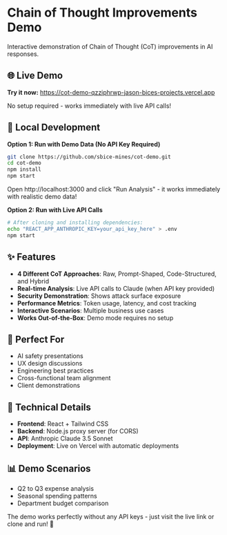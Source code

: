 # Chain of Thought Improvements Demo

Interactive demonstration of Chain of Thought (CoT) improvements in AI responses.

## 🌐 Live Demo

**Try it now:** https://cot-demo-qzziphrwp-jason-bices-projects.vercel.app

No setup required - works immediately with live API calls!

## 🚀 Local Development

**Option 1: Run with Demo Data (No API Key Required)**
```bash
git clone https://github.com/sbice-mines/cot-demo.git
cd cot-demo
npm install
npm start
```
Open http://localhost:3000 and click "Run Analysis" - it works immediately with realistic demo data!

**Option 2: Run with Live API Calls**
```bash
# After cloning and installing dependencies:
echo "REACT_APP_ANTHROPIC_KEY=your_api_key_here" > .env
npm start
```

## ✨ Features

- **4 Different CoT Approaches**: Raw, Prompt-Shaped, Code-Structured, and Hybrid
- **Real-time Analysis**: Live API calls to Claude (when API key provided)
- **Security Demonstration**: Shows attack surface exposure
- **Performance Metrics**: Token usage, latency, and cost tracking
- **Interactive Scenarios**: Multiple business use cases
- **Works Out-of-the-Box**: Demo mode requires no setup

## 🎯 Perfect For

- AI safety presentations
- UX design discussions  
- Engineering best practices
- Cross-functional team alignment
- Client demonstrations

## 🔧 Technical Details

- **Frontend**: React + Tailwind CSS
- **Backend**: Node.js proxy server (for CORS)
- **API**: Anthropic Claude 3.5 Sonnet
- **Deployment**: Live on Vercel with automatic deployments

## 📊 Demo Scenarios

- Q2 to Q3 expense analysis
- Seasonal spending patterns
- Department budget comparison

The demo works perfectly without any API keys - just visit the live link or clone and run! 🎉